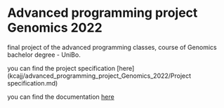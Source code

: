 # Advanced programming project Genomics 2022
final project of the advanced programming classes, course of Genomics bachelor degree - UniBo.

you can find the project specification [here](kcajj/advanced_programming_project_Genomics_2022/Project specification.md)

you can find the documentation [here](kcajj/advanced_programming_project_Genomics_2022/Documentation.md)